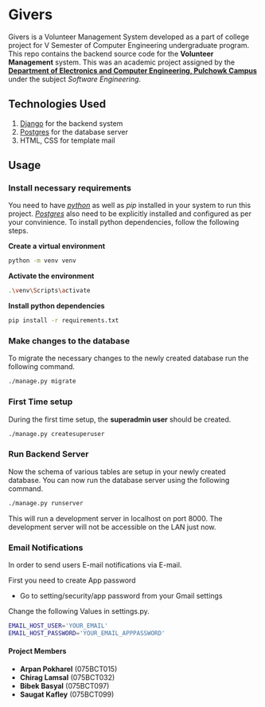 # Givers
Givers is a Volunteer Management System developed as a part of college project for V Semester of Computer Engineering undergraduate program.
This repo contains the backend source code for the **Volunteer Management** system. This was an academic project assigned by the [**Department of Electronics and Computer Engineering, Pulchowk Campus** ](http://doece.pcampus.edu.np/) under the subject _Software Engineering_.

## Technologies Used

1. [Django](https://www.djangoproject.com/) for the backend system
2. [Postgres](https://www.postgresql.org/) for the database server
3. HTML, CSS for template mail

## Usage

### Install necessary requirements

You need to have [_python_](https://www.python.org/) as well as _pip_ installed in your system to run this project. [_Postgres_](https://www.postgresql.org/) also need to be explicitly installed and configured as per your convinience. 
To install python dependencies, follow the following steps.



**Create a virtual environment**

```sh
python -m venv venv
```

**Activate the environment**

```sh
.\venv\Scripts\activate
```

**Install python dependencies**

```sh
pip install -r requirements.txt
```

### Make changes to the database

To migrate the necessary changes to the newly created database run the following command.

```sh
./manage.py migrate
```


### First Time setup
During the first time setup, the **superadmin user** should be created.

```sh
./manage.py createsuperuser
```

### Run Backend Server

Now the schema of various tables are setup in your newly created database. You can now run the database server using the following command.

```sh
./manage.py runserver
```

This will run a development server in localhost on port 8000. The development server will not be accessible on the LAN just now.
### Email Notifications
In order to send users E-mail notifications via E-mail. 

First you need to create App password

- Go to setting/security/app password from your Gmail settings

Change the following Values in settings.py.
```sh
EMAIL_HOST_USER='YOUR_EMAIL'
EMAIL_HOST_PASSWORD='YOUR_EMAIL_APPPASSWORD'
```



#### Project Members

-   **Arpan Pokharel** (075BCT015)
-   **Chirag Lamsal** (075BCT032)
-   **Bibek Basyal** (075BCT097)
-   **Saugat Kafley** (075BCT099)